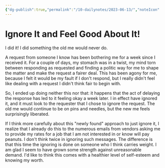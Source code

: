 ```yaml
---
{"dg-publish":true,"permalink":"/10-dailynotes/2023-06-13/","noteIcon":"2"}
---
```


# Ignore It and Feel Good About It!

I did it! I did something the old me would never do. 

A request from someone I know has been bothering me for a week since I received it. For a couple of days, my stomach was in a twist, my mind torn between responding as requested and finding a politic way for me to shape the matter and make the request a fairer deal. This has been agony for me, because I felt it would be my fault if I don't respond, but I really didn't feel like dealing with a request I didn't think fair to begin with.

So, I ended up doing neither this nor that: it happens that the act of delaying the response has led to it feeling okay a week later. I in effect have ignored it, and it must look to the requester that I chose to ignore the request. The old me would continue to be on pins and needles, but the new me feels surprisingly liberated.

If I think more carefully about this "newly found" approach to just ignore it, I realize that I already do this to the numerous emails from vendors asking me to provide my rates for a job that I am not interested in or know will pay peanuts. I don't think twice in ignoring such messages. The difference is that this time the ignoring is done on someone who I think carries weight. I am glad I seem to have grown some strength against unreasonable demand. I'd like to think this comes with a healthier level of self-esteem and knowing my worth.